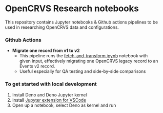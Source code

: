 # OpenCRVS Research notebooks

This repository contains Jupyter notebooks & Github actions pipelines to be used in researching OpenCRVS data and configurations.

### Github Actions
- **Migrate one record from v1 to v2**
  - This pipeline runs the [fetch-and-transform.ipynb](./v1-to-v2-data-migration/fetch-and-transform.ipynb) notebook with given input, effectively migrating one OpenCRVS legacy record to an Events v2 record.
  - Useful especially for QA testing and side-by-side comparisons

### To get started with local development

1. Install Deno and Deno Jupyter kernel
2. Install [Jupyter extension for VSCode](https://marketplace.visualstudio.com/items?itemName=ms-toolsai.jupyter)
3. Open up a notebook, select Deno as kernel and run

